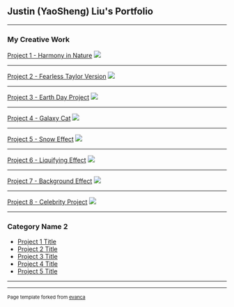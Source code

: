 ## Justin (YaoSheng) Liu's Portfolio

---

### My Creative Work

[Project 1 - Harmony in Nature](/sample_page)
<img src="images/4_21_Pixlr_Project_Justin_Liu.jpg"/>

---
[Project 2 - Fearless Taylor Version](/pdf/sample_presentation.pdf)
<img src="images/Battan-FearlessTaylorsVersion.png"/>

---
[Project 3 - Earth Day Project](http://example.com/)
<img src="images/Earth day project.png"/>

---
[Project 4 - Galaxy Cat](http://example.com/)
<img src="images/Galaxy Cat.jpg"/>

---
[Project 5 - Snow Effect](http://example.com/)
<img src="images/Justin (YaoSheng) Liu - Snow.jpg"/>

---
[Project 6 - Liquifying Effect](http://example.com/)
<img src="images/Justin (YaoSheng) Liu - Swirling.png"/>

---
[Project 7 - Background Effect](http://example.com/)
<img src="images/Justin (YaoSheng) Liu- Background.jpg"/>

---
[Project 8 - Celebrity Project](http://example.com/)
<img src="images/photo-1516238840914-94dfc0c873ae_ixid=MnwxMjA3fDB8MHxwaG90by1wYWdlfHx8fGVufDB8fHx8&ixlib=rb-1.2.jpg"/>

---
### Category Name 2

- [Project 1 Title](http://example.com/)
- [Project 2 Title](http://example.com/)
- [Project 3 Title](http://example.com/)
- [Project 4 Title](http://example.com/)
- [Project 5 Title](http://example.com/)

---




---
<p style="font-size:11px">Page template forked from <a href="https://github.com/evanca/quick-portfolio">evanca</a></p>
<!-- Remove above link if you don't want to attibute -->
